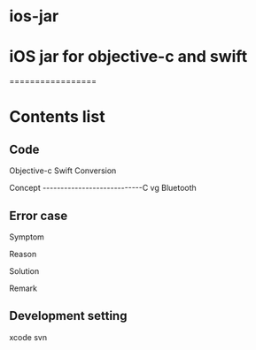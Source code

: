 # ios-jar

iOS jar for objective-c and swift
=================
=================



Contents list
============

Code
------------------------
Objective-c 
Swift
Conversion

Concept
----------------------------C vg 
Bluetooth



Error case
------------------------
Symptom

Reason

Solution

Remark



Development setting
------------------------
xcode
svn




